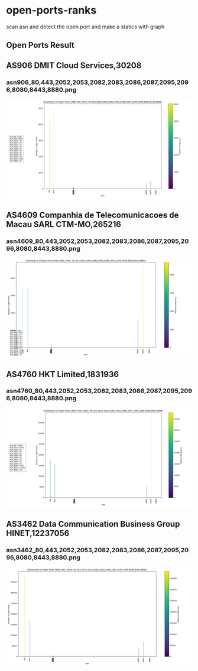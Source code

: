 
# open-ports-ranks
scan asn and detect the open port and make a statics with graph
## Open Ports Result    

## AS906 DMIT Cloud Services,30208
### asn906_80,443,2052,2053,2082,2083,2086,2087,2095,2096,8080,8443,8880.png
![port_distribution_asn906_80,443,2052,2053,2082,2083,2086,2087,2095,2096,8080,8443,8880.png](ports_results/906/port_distribution_asn906_80,443,2052,2053,2082,2083,2086,2087,2095,2096,8080,8443,8880.png)
## AS4609 Companhia de Telecomunicacoes de Macau SARL CTM-MO,265216
### asn4609_80,443,2052,2053,2082,2083,2086,2087,2095,2096,8080,8443,8880.png
![port_distribution_asn4609_80,443,2052,2053,2082,2083,2086,2087,2095,2096,8080,8443,8880.png](ports_results/4609/port_distribution_asn4609_80,443,2052,2053,2082,2083,2086,2087,2095,2096,8080,8443,8880.png)
## AS4760 HKT Limited,1831936
### asn4760_80,443,2052,2053,2082,2083,2086,2087,2095,2096,8080,8443,8880.png
![port_distribution_asn4760_80,443,2052,2053,2082,2083,2086,2087,2095,2096,8080,8443,8880.png](ports_results/4760/port_distribution_asn4760_80,443,2052,2053,2082,2083,2086,2087,2095,2096,8080,8443,8880.png)
## AS3462 Data Communication Business Group HINET,12237056
### asn3462_80,443,2052,2053,2082,2083,2086,2087,2095,2096,8080,8443,8880.png
![port_distribution_asn3462_80,443,2052,2053,2082,2083,2086,2087,2095,2096,8080,8443,8880.png](ports_results/3462/port_distribution_asn3462_80,443,2052,2053,2082,2083,2086,2087,2095,2096,8080,8443,8880.png)